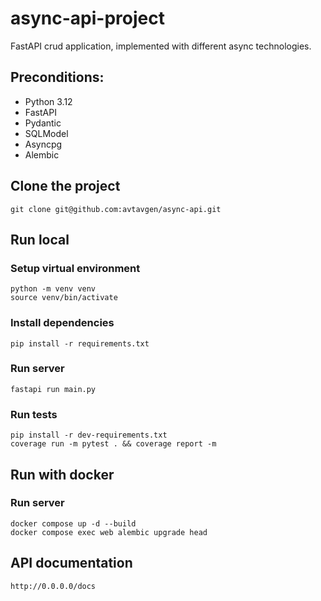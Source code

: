# async-api-project

FastAPI crud application, implemented with different async technologies.

## Preconditions:

- Python 3.12
- FastAPI
- Pydantic
- SQLModel
- Asyncpg
- Alembic

## Clone the project

```
git clone git@github.com:avtavgen/async-api.git
```

## Run local

### Setup virtual environment

```
python -m venv venv
source venv/bin/activate
```

### Install dependencies

```
pip install -r requirements.txt
```

### Run server

```
fastapi run main.py
```

### Run tests

```
pip install -r dev-requirements.txt
coverage run -m pytest . && coverage report -m 
```

## Run with docker

### Run server

```
docker compose up -d --build
docker compose exec web alembic upgrade head
```

## API documentation

```
http://0.0.0.0/docs
```
